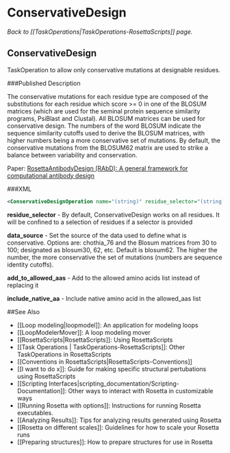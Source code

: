 # ConservativeDesign
*Back to [[TaskOperations|TaskOperations-RosettaScripts]] page.*
## ConservativeDesign

TaskOperation to allow only conservative mutations at designable residues.

###Published Description

The conservative mutations for each residue type are composed
of the substitutions for each residue which score >= 0 in one
of the BLOSUM matrices (which are used for the seminal
protein sequence similarity programs, PsiBlast and Clustal).
All BLOSUM matrices can be used for conservative design.
The numbers of the word BLOSUM indicate the sequence similarity
cutoffs used to derive the BLOSUM matrices, with higher numbers
being a more conservative set of mutations.
By default, the conservative mutations from the BLOSUM62 matrix
are used to strike a balance between variability and conservation.

Paper: [RosettaAntibodyDesign (RAbD): A general framework for computational antibody design](https://doi.org/10.1371/journal.pcbi.1006112)

###XML

```xml
<ConservativeDesignOperation name="(string)" residue_selector="(string)" data_source=(string,"blosum62") add_to_allowed_aas=(bool,"false") include_native_aa=(bool,"true")/>
```

**residue_selector** - By default, ConservativeDesign works on all residues. It will be confined to a selection of residues if a selector is provided

**data_source** - Set the source of the data used to define what is conservative. Options are: chothia_76 and the Blosum matrices from 30 to 100; designated as blosum30, 62, etc. Default is blosum62.  The higher the number, the more conservative the set of mutations (numbers are sequence identity cutoffs).

**add_to_allowed_aas** - Add to the allowed amino acids list instead of replacing it

**include_native_aa** - Include native amino acid in the allowed_aas list

##See Also

* [[Loop modeling|loopmodel]]: An application for modeling loops
* [[LoopModelerMover]]: A loop modeling mover
* [[RosettaScripts|RosettaScripts]]: Using RosettaScripts
* [[Task Operations | TaskOperations-RosettaScripts]]: Other TaskOperations in RosettaScripts
* [[Conventions in RosettaScripts|RosettaScripts-Conventions]]
* [[I want to do x]]: Guide for making specific structural pertubations using RosettaScripts
* [[Scripting Interfaces|scripting_documentation/Scripting-Documentation]]: Other ways to interact with Rosetta in customizable ways
* [[Running Rosetta with options]]: Instructions for running Rosetta executables.
* [[Analyzing Results]]: Tips for analyzing results generated using Rosetta
* [[Rosetta on different scales]]: Guidelines for how to scale your Rosetta runs
* [[Preparing structures]]: How to prepare structures for use in Rosetta
